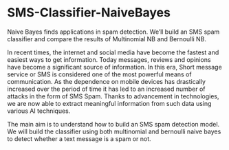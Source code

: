 # SMS-Classifier-NaiveBayes

Naive Bayes finds applications in spam detection. We’ll build an SMS spam classifier and compare the results of Multinomial NB and Bernoulli NB.

In recent times, the internet and social media have become the fastest and easiest ways to get information. Today messages, reviews and opinions have become a significant source of information. In this era, Short message service or SMS is considered one of the most powerful means of communication. As the dependence on mobile devices has drastically increased over the period of time it has led to an increased number of attacks in the form of SMS Spam. Thanks to advancement in technologies, we are now able to extract meaningful information from such data using various AI techniques.

The main aim is to understand how to build an SMS spam detection model. We will build the classifier using both multinomial and bernoulli naive bayes to detect whether a text message is a spam or not.
